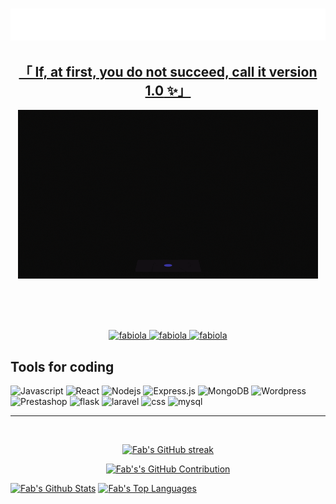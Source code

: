 


<!-- Intro  -->

 <h3 align='center'> <img src='téléchargement.svg'/>
</h3>
<!-- <div align="center">
        <img src='https://lh3.googleusercontent.com/a/AAcHTtfgcFQlLCtEQxXgekgS0LmZ_f5DM-q686-f6oZABdjS2w=s360-c-no' alt='fabiola'/> 
</div> -->



<!-- About Section -->

 <h2 align="center"><b><a target="_blank" href="#">   「 If, at first, you do not succeed, call it version <b>1.0</b> ✨」</a></b></h2>
 

 
<p>
<p align="center"><img src="giphy.gif"/></p>
 <!-- &emsp; Coding <br/><br/>
 ❤ &emsp; Writing<br/><br/>
 ❤ &emsp; Drawing<br/><br/>!-->

</p>

<br/>
<br/>
<br/>

<p align="center">
 <a href="https://www.linkedin.com/in/fabiola-raharimanana-8301a8258" target="_blank">
  <img src="https://img.shields.io/badge/LinkedIn-0077B5?style=for-the-badge&logo=linkedin&logoColor=white" alt="fabiola"/>
 </a>
 <a href="https://instagram.com/fabiola.tiana" target="_blank">
  <img src="https://img.shields.io/badge/Instagram-fe4164?style=for-the-badge&logo=instagram&logoColor=white" alt="fabiola" />
 </a> 
 <a href="https://www.facebook.com/profile.php?id=100077618534784" target="_blank">
  <img src="https://img.shields.io/badge/Facebook-20BEFF?&style=for-the-badge&logo=facebook&logoColor=white" alt="fabiola"  />
  </a> 
</p>

## Tools for coding

![Javascript](https://img.shields.io/badge/Javascript-F0DB4F?style=for-the-badge&labelColor=black&logo=javascript&logoColor=F0DB4F)
![React](https://img.shields.io/badge/-React-61DBFB?style=for-the-badge&labelColor=black&logo=react&logoColor=61DBFB)
![Nodejs](https://img.shields.io/badge/Nodejs-3C873A?style=for-the-badge&labelColor=black&logo=node.js&logoColor=3C873A)
![Express.js](https://img.shields.io/badge/Express.js-000000?style=for-the-badge&logo=express&logoColor=white)
![MongoDB](https://img.shields.io/badge/MongoDB-4EA94B?style=for-the-badge&logo=mongodb&logoColor=white)
![Wordpress](https://img.shields.io/badge/WordPress-%23FF2D20.svg?style=for-the-badge&amp;logo=WordPress&amp;logoColor=purple)
![Prestashop](https://img.shields.io/badge/Prestashop-FFFFFF?style=for-the-badge&amp;logo=Prestashop&amp;logoColor=black)
![flask](https://img.shields.io/badge/flask-%23000.svg?style=for-the-badge&amp;logo=flask&amp;logoColor=white)
![laravel](https://img.shields.io/badge/laravel-%23FF2D20.svg?style=for-the-badge&amp;logo=laravel&amp;logoColor=white)
![css](https://img.shields.io/badge/css3-%231572B6.svg?style=for-the-badge&amp;logo=css3&amp;logoColor=white)
![mysql](https://img.shields.io/badge/mysql-%2300f.svg?style=for-the-badge&amp;logo=mysql&amp;logoColor=white)


<hr/>
<br/>

<p align="center">
  <a href="https://github.com/lilsis01234">
    <img src="https://github-readme-streak-stats.herokuapp.com/?user=lilsis01234&theme=radical&border=7F3FBF&background=0D1117" alt="Fab's GitHub streak"/>
  </a>
</p>

<p align="center">
  <a href="https://github.com/lilsis01234">
    <img src="https://github-profile-summary-cards.vercel.app/api/cards/profile-details?username=lilsis01234&theme=radical" alt="Fab's's GitHub Contribution"/>
  </a>
</p>

<a> 
    <a href="https://github.com/lilsis01234"><img alt="Fab's Github Stats" src="https://denvercoder1-github-readme-stats.vercel.app/api?username=lilsis01234&show_icons=true&count_private=true&theme=react&border_color=7F3FBF&bg_color=0D1117&title_color=F85D7F&icon_color=F8D866" height="192px" width="49.5%"/></a>
  <a href="https://github.com/lilsis01234"><img alt="Fab's Top Languages" src="https://denvercoder1-github-readme-stats.vercel.app/api/top-langs/?username=lilsis01234&langs_count=8&layout=compact&theme=react&border_color=7F3FBF&bg_color=0D1117&title_color=F85D7F&icon_color=F8D866" height="192px" width="49.5%"/></a>
  <br/>
</a>


<!-- ![Gabi'sGraph](https://github-readme-activity-graph.cyclic.app/graph?username=lilsis01234&custom_title=Gabi%20's%20GitHub%20Activity%20Graph&bg_color=0D1117&color=7F3FBF&line=7F3FBF&point=7F3FBF&area_color=FFFFFF&title_color=FFFFFF&area=true) !-->




